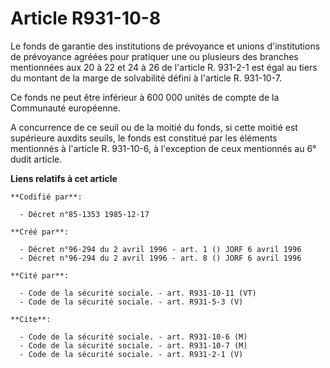 # Article R931-10-8

Le fonds de garantie des institutions de prévoyance et unions d'institutions de prévoyance agréées pour pratiquer une ou
plusieurs des branches mentionnées aux 20 à 22 et 24 à 26 de l'article R. 931-2-1 est égal au tiers du montant de la marge de
solvabilité défini à l'article R. 931-10-7.

Ce fonds ne peut être inférieur à 600 000 unités de compte de la Communauté européenne.

A concurrence de ce seuil ou de la moitié du fonds, si cette moitié est supérieure auxdits seuils, le fonds est constitué par
les éléments mentionnés à l'article R. 931-10-6, à l'exception de ceux mentionnés au 6° dudit article.

**Liens relatifs à cet article**

	**Codifié par**:

	  - Décret n°85-1353 1985-12-17

	**Créé par**:

	  - Décret n°96-294 du 2 avril 1996 - art. 1 () JORF 6 avril 1996
	  - Décret n°96-294 du 2 avril 1996 - art. 8 () JORF 6 avril 1996

	**Cité par**:

	  - Code de la sécurité sociale. - art. R931-10-11 (VT)
	  - Code de la sécurité sociale. - art. R931-5-3 (V)

	**Cite**:

	  - Code de la sécurité sociale. - art. R931-10-6 (M)
	  - Code de la sécurité sociale. - art. R931-10-7 (M)
	  - Code de la sécurité sociale. - art. R931-2-1 (V)
